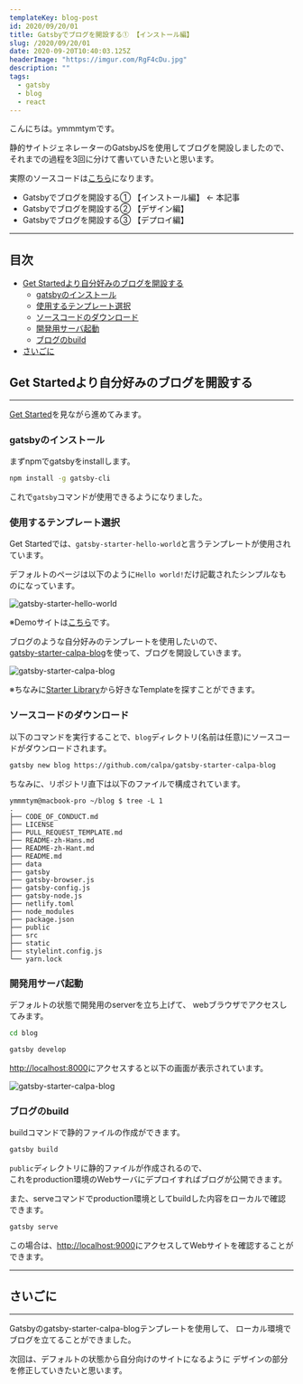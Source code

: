 ```yaml
---
templateKey: blog-post
id: 2020/09/20/01
title: Gatsbyでブログを開設する① 【インストール編】
slug: /2020/09/20/01
date: 2020-09-20T10:40:03.125Z
headerImage: "https://imgur.com/RgF4cDu.jpg"
description: ""
tags:
  - gatsby
  - blog
  - react
---
```


こんにちは。ymmmtymです。

静的サイトジェネレーターのGatsbyJSを使用してブログを開設しましたので、  
それまでの過程を3回に分けて書いていきたいと思います。

実際のソースコードは[こちら](https://github.com/ymmmtym/blog)になります。

- Gatsbyでブログを開設する① 【インストール編】 <- 本記事
- Gatsbyでブログを開設する② 【デザイン編】
- Gatsbyでブログを開設する③ 【デプロイ編】

---

## 目次

<!-- START doctoc generated TOC please keep comment here to allow auto update -->
<!-- DON'T EDIT THIS SECTION, INSTEAD RE-RUN doctoc TO UPDATE -->


- [Get Startedより自分好みのブログを開設する](#get-started%E3%82%88%E3%82%8A%E8%87%AA%E5%88%86%E5%A5%BD%E3%81%BF%E3%81%AE%E3%83%96%E3%83%AD%E3%82%B0%E3%82%92%E9%96%8B%E8%A8%AD%E3%81%99%E3%82%8B)
  - [gatsbyのインストール](#gatsby%E3%81%AE%E3%82%A4%E3%83%B3%E3%82%B9%E3%83%88%E3%83%BC%E3%83%AB)
  - [使用するテンプレート選択](#%E4%BD%BF%E7%94%A8%E3%81%99%E3%82%8B%E3%83%86%E3%83%B3%E3%83%97%E3%83%AC%E3%83%BC%E3%83%88%E9%81%B8%E6%8A%9E)
  - [ソースコードのダウンロード](#%E3%82%BD%E3%83%BC%E3%82%B9%E3%82%B3%E3%83%BC%E3%83%89%E3%81%AE%E3%83%80%E3%82%A6%E3%83%B3%E3%83%AD%E3%83%BC%E3%83%89)
  - [開発用サーバ起動](#%E9%96%8B%E7%99%BA%E7%94%A8%E3%82%B5%E3%83%BC%E3%83%90%E8%B5%B7%E5%8B%95)
  - [ブログのbuild](#%E3%83%96%E3%83%AD%E3%82%B0%E3%81%AEbuild)
- [さいごに](#%E3%81%95%E3%81%84%E3%81%94%E3%81%AB)

<!-- END doctoc generated TOC please keep comment here to allow auto update -->

## Get Startedより自分好みのブログを開設する

---

[Get Started](https://www.gatsbyjs.com/docs/quick-start/)を見ながら進めてみます。

### gatsbyのインストール

まずnpmでgatsbyをinstallします。

```bash
npm install -g gatsby-cli
```

これで`gatsby`コマンドが使用できるようになりました。

### 使用するテンプレート選択

Get Startedでは、`gatsby-starter-hello-world`と言うテンプレートが使用されています。

デフォルトのページは以下のように`Hello world!`だけ記載されたシンプルなものになっています。

![gatsby-starter-hello-world](https://www.gatsbyjs.com/static/5fc26b098a6d1b3327812166ccde80a2/73c85/6de89bdd6911e106630e48eb69e56cd1.png)

※Demoサイトは[こちら](https://gatsby-starter-hello-world-demo.netlify.app/)です。

ブログのような自分好みのテンプレートを使用したいので、  
[gatsby-starter-calpa-blog](https://www.gatsbyjs.com/starters/calpa/gatsby-starter-calpa-blog)を使って、ブログを開設していきます。

![gatsby-starter-calpa-blog](https://www.gatsbyjs.com/static/f81598d7cbc8456a21b1e97b3dd2df46/73c85/59fb651f52f97cafc5e2fec63c05680d-1.png)

※ちなみに[Starter Library](https://www.gatsbyjs.com/starters/)から好きなTemplateを探すことができます。

### ソースコードのダウンロード

以下のコマンドを実行することで、`blog`ディレクトリ(名前は任意)にソースコードがダウンロードされます。

```bash
gatsby new blog https://github.com/calpa/gatsby-starter-calpa-blog
```

ちなみに、リポジトリ直下は以下のファイルで構成されています。

```console
ymmmtym@macbook-pro ~/blog $ tree -L 1
.
├── CODE_OF_CONDUCT.md
├── LICENSE
├── PULL_REQUEST_TEMPLATE.md
├── README-zh-Hans.md
├── README-zh-Hant.md
├── README.md
├── data
├── gatsby
├── gatsby-browser.js
├── gatsby-config.js
├── gatsby-node.js
├── netlify.toml
├── node_modules
├── package.json
├── public
├── src
├── static
├── stylelint.config.js
└── yarn.lock
```

### 開発用サーバ起動

デフォルトの状態で開発用のserverを立ち上げて、
webブラウザでアクセスしてみます。

```bash
cd blog

gatsby develop
```

<http://localhost:8000>にアクセスすると以下の画面が表示されています。

![gatsby-starter-calpa-blog](https://imgur.com/RgF4cDu.jpg)

### ブログのbuild

buildコマンドで静的ファイルの作成ができます。

```bash
gatsby build
```

`public`ディレクトリに静的ファイルが作成されるので、  
これをproduction環境のWebサーバにデプロイすればブログが公開できます。

また、serveコマンドでproduction環境としてbuildした内容をローカルで確認できます。

```bash
gatsby serve
```

この場合は、<http://localhost:9000>にアクセスしてWebサイトを確認することができます。

---

## さいごに

---

Gatsbyのgatsby-starter-calpa-blogテンプレートを使用して、
ローカル環境でブログを立てることができました。

次回は、デフォルトの状態から自分向けのサイトになるように
デザインの部分を修正していきたいと思います。
